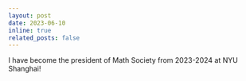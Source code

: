 ```yaml
---
layout: post
date: 2023-06-10
inline: true
related_posts: false
---
```


I have become the president of Math Society from 2023-2024 at NYU Shanghai! 
